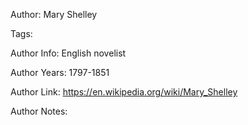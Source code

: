 Author: Mary Shelley

Tags:

Author Info:  English novelist

Author Years: 1797-1851

Author Link:  https://en.wikipedia.org/wiki/Mary_Shelley

Author Notes:


